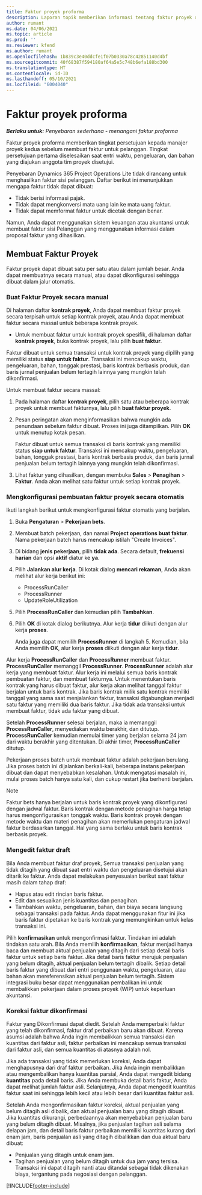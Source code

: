 ```yaml
---
title: Faktur proyek proforma
description: Laporan topik memberikan informasi tentang faktur proyek di Project Operations.
author: rumant
ms.date: 04/06/2021
ms.topic: article
ms.prod: ''
ms.reviewer: kfend
ms.author: rumant
ms.openlocfilehash: 1b839c3e40ddcfe1f07b0330a78c42851140d4bf
ms.sourcegitcommit: 40f68387f594180af64a5e5c748b6efa188bd300
ms.translationtype: HT
ms.contentlocale: id-ID
ms.lasthandoff: 05/10/2021
ms.locfileid: "6004040"
---
```

# <a name="proforma-project-pnvoices"></a>Faktur proyek proforma

_**Berlaku untuk:** Penyebaran sederhana - menangani faktur proforma_

Faktur proyek proforma memberikan tingkat persetujuan kepada manajer proyek kedua sebelum membuat faktur untuk pelanggan. Tingkat persetujuan pertama diselesaikan saat entri waktu, pengeluaran, dan bahan yang diajukan anggota tim proyek disetujui.

Penyebaran Dynamics 365 Project Operations Lite tidak dirancang untuk menghasilkan faktur sisi pelanggan. Daftar berikut ini menunjukkan mengapa faktur tidak dapat dibuat:

- Tidak berisi informasi pajak.
- Tidak dapat mengkonversi mata uang lain ke mata uang faktur.
- Tidak dapat memformat faktur untuk dicetak dengan benar.

Namun, Anda dapat menggunakan sistem keuangan atau akuntansi untuk membuat faktur sisi Pelanggan yang menggunakan informasi dalam proposal faktur yang dihasilkan.

## <a name="creating-project-invoices"></a>Membuat Faktur Proyek

Faktur proyek dapat dibuat satu per satu atau dalam jumlah besar. Anda dapat membuatnya secara manual, atau dapat dikonfigurasi sehingga dibuat dalam jalur otomatis.

### <a name="manually-create-project-invoices"></a>Buat Faktur Proyek secara manual 

Di halaman daftar **kontrak proyek**, Anda dapat membuat faktur proyek secara terpisah untuk setiap kontrak proyek, atau Anda dapat membuat faktur secara massal untuk beberapa kontrak proyek.

   - Untuk membuat faktur untuk kontrak proyek spesifik, di halaman daftar **kontrak proyek**, buka kontrak proyek, lalu pilih **buat faktur**.

   Faktur dibuat untuk semua transaksi untuk kontrak proyek yang dipilih yang memiliki status **siap untuk faktur**. Transaksi ini mencakup waktu, pengeluaran, bahan, tonggak prestasi, baris kontrak berbasis produk, dan baris jurnal penjualan belum tertagih lainnya yang mungkin telah dikonfirmasi.

Untuk membuat faktur secara massal:

1. Pada halaman daftar **kontrak proyek**, pilih satu atau beberapa kontrak proyek untuk membuat fakturnya, lalu pilih **buat faktur proyek**.
2. Pesan peringatan akan menginformasikan bahwa mungkin ada penundaan sebelum faktur dibuat. Proses ini juga ditampilkan. Pilih **OK** untuk menutup kotak pesan.

   Faktur dibuat untuk semua transaksi di baris kontrak yang memiliki status **siap untuk faktur**. Transaksi ini mencakup waktu, pengeluaran, bahan, tonggak prestasi, baris kontrak berbasis produk, dan baris jurnal penjualan belum tertagih lainnya yang mungkin telah dikonfirmasi.

3. Lihat faktur yang dihasilkan, dengan membuka **Sales** \> **Penagihan** \> **Faktur**. Anda akan melihat satu faktur untuk setiap kontrak proyek.

### <a name="set-up-automated-creation-of-project-invoices"></a>Mengkonfigurasi pembuatan faktur proyek secara otomatis 

Ikuti langkah berikut untuk mengkonfigurasi faktur otomatis yang berjalan.

1. Buka **Pengaturan** \> **Pekerjaan bets**.
2. Membuat batch pekerjaan, dan namai **Project operations buat faktur**. Nama pekerjaan batch harus mencakup istilah "Create Invoices".
3. Di bidang **jenis pekerjaan**, pilih **tidak ada**. Secara default, **frekuensi harian** dan opsi **aktif** diatur ke **ya**.
4. Pilih **Jalankan alur kerja**. Di kotak dialog **mencari rekaman**, Anda akan melihat alur kerja berikut ini:

    - ProcessRunCaller
    - ProcessRunner
    - UpdateRoleUtilization

5. Pilih **ProcessRunCaller** dan kemudian pilih **Tambahkan**.
6. Pilih **OK** di kotak dialog berikutnya. Alur kerja **tidur** diikuti dengan alur kerja **proses**.

    Anda juga dapat memilih **ProcessRunner** di langkah 5. Kemudian, bila Anda memilih **OK**, alur kerja **proses** diikuti dengan alur kerja **tidur**.

Alur kerja **ProcessRunCaller** dan **ProcessRunner** membuat faktur. **ProcessRunCaller** memanggil **ProcessRunner**. **ProcessRunner** adalah alur kerja yang membuat faktur. Alur kerja ini melalui semua baris kontrak pembuatan faktur, dan membuat fakturnya. Untuk menentukan baris kontrak yang harus dibuat faktur, alur kerja akan melihat tanggal faktur berjalan untuk baris kontrak. Jika baris kontrak milik satu kontrak memiliki tanggal yang sama saat menjalankan faktur, transaksi digabungkan menjadi satu faktur yang memiliki dua baris faktur. Jika tidak ada transaksi untuk membuat faktur, tidak ada faktur yang dibuat.

Setelah **ProcessRunner** selesai berjalan, maka ia memanggil **ProcessRunCaller**, menyediakan waktu berakhir, dan ditutup. **ProcessRunCaller** kemudian memulai timer yang berjalan selama 24 jam dari waktu berakhir yang ditentukan. Di akhir timer, **ProcessRunCaller** ditutup.

Pekerjaan proses batch untuk membuat faktur adalah pekerjaan berulang. Jika proses batch ini dijalankan berkali-kali, beberapa instans pekerjaan dibuat dan dapat menyebabkan kesalahan. Untuk mengatasi masalah ini, mulai proses batch hanya satu kali, dan cukup restart jika berhenti berjalan.

> [!NOTE]
> Faktur bets hanya berjalan untuk baris kontrak proyek yang dikonfigurasi dengan jadwal faktur. Baris kontrak dengan metode penagihan harga tetap harus mengonfigurasikan tonggak waktu. Baris kontrak proyek dengan metode waktu dan materi penagihan akan memerlukan pengaturan jadwal faktur berdasarkan tanggal. Hal yang sama berlaku untuk baris kontrak berbasis proyek.      
 
### <a name="edit-a-draft-invoice"></a>Mengedit faktur draft

Bila Anda membuat faktur draf proyek, Semua transaksi penjualan yang tidak ditagih yang dibuat saat entri waktu dan pengeluaran disetujui akan ditarik ke faktur. Anda dapat melakukan penyesuaian berikut saat faktur masih dalam tahap draf:

- Hapus atau edit rincian baris faktur.
- Edit dan sesuaikan jenis kuantitas dan penagihan.
- Tambahkan waktu, pengeluaran, bahan, dan biaya secara langsung sebagai transaksi pada faktur. Anda dapat menggunakan fitur ini jika baris faktur dipetakan ke baris kontrak yang memungkinkan untuk kelas transaksi ini.

Pilih **konfirmasikan** untuk mengonfirmasi faktur. Tindakan ini adalah tindakan satu arah. Bila Anda memilih **konfirmasikan**, faktur menjadi hanya baca dan membuat aktual penjualan yang ditagih dari setiap detail baris faktur untuk setiap baris faktur. Jika detail baris faktur merujuk penjualan yang belum ditagih, aktual penjualan belum tertagih dibalik. Setiap detail baris faktur yang dibuat dari entri penggunaan waktu, pengeluaran, atau bahan akan mereferensikan aktual penjualan belum tertagih. Sistem integrasi buku besar dapat menggunakan pembalikan ini untuk membalikkan pekerjaan dalam proses proyek (WIP) untuk keperluan akuntansi.

### <a name="correct-a-confirmed-invoice"></a>Koreksi faktur dikonfirmasi

Faktur yang Dikonfirmasi dapat diedit. Setelah Anda memperbaiki faktur yang telah dikonfirmasi, faktur draf perbaikan baru akan dibuat. Karena asumsi adalah bahwa Anda ingin membalikkan semua transaksi dan kuantitas dari faktur asli, faktur perbaikan ini mencakup semua transaksi dari faktur asli, dan semua kuantitas di atasnya adalah nol.

Jika ada transaksi yang tidak memerlukan koreksi, Anda dapat menghapusnya dari draf faktur perbaikan. Jika Anda ingin membalikkan atau mengembalikan hanya kuantitas parsial, Anda dapat mengedit bidang **kuantitas** pada detail baris. Jika Anda membuka detail baris faktur, Anda dapat melihat jumlah faktur asli. Selanjutnya, Anda dapat mengedit kuantitas faktur saat ini sehingga lebih kecil atau lebih besar dari kuantitas faktur asli.

Setelah Anda mengonfirmasikan faktur koreksi, aktual penjualan yang belum ditagih asli dibalik, dan aktual penjualan baru yang ditagih dibuat. Jika kuantitas dikurangi, perbedaannya akan menyebabkan penjualan baru yang belum ditagih dibuat. Misalnya, jika penjualan tagihan asli selama delapan jam, dan detail baris faktur perbaikan memiliki kuantitas kurang dari enam jam, baris penjualan asli yang ditagih dibalikkan dan dua aktual baru dibuat:

- Penjualan yang ditagih untuk enam jam.
- Tagihan penjualan yang belum ditagih untuk dua jam yang tersisa. Transaksi ini dapat ditagih nanti atau ditandai sebagai tidak dikenakan biaya, tergantung pada negosiasi dengan pelanggan.



[!INCLUDE[footer-include](../../includes/footer-banner.md)]
